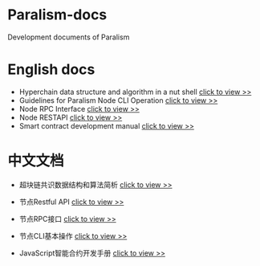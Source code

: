 # Paralism-docs
Development documents of Paralism

# English docs
* Hyperchain data structure and algorithm in a nut shell [click to view >>](https://www.paralism.com/info/docs/hyperchain-data-structure-and-algorithm-in-a-nut-shell/)
* Guidelines for Paralism Node CLI Operation [click to view >>](https://www.paralism.com/info/docs/guidelines-for-paralism-node-cli-operation/)
* Node RPC Interface [click to view >>](https://www.paralism.com/info/docs/paralism-node-rpc-interface/)
* Node RESTAPI [click to view >>](https://www.paralism.com/info/docs/paralism-node-restapi/)
* Smart contract development manual [click to view >>](https://www.paralism.com/info/docs/paralism-smart-contracts-development-manual/)
  
# 中文文档
* 超块链共识数据结构和算法简析 [click to view >>](https://www.paralism.com/info/docs/%e8%b6%85%e5%9d%97%e9%93%be%e5%85%b1%e8%af%86%e6%95%b0%e6%8d%ae%e7%bb%93%e6%9e%84%e5%92%8c%e7%ae%97%e6%b3%95%e7%ae%80%e6%9e%90/)
* 节点Restful API [click to view >>](https://www.paralism.com/info/docs/paralism-%e8%8a%82%e7%82%b9-restapi/)
* 节点RPC接口 [click to view >>](https://www.paralism.com/info/docs/paralism-%e8%8a%82%e7%82%b9-rpc-%e6%8e%a5%e5%8f%a3/)
* 节点CLI基本操作 [click to view >>](https://www.paralism.com/info/docs/paralism-smart-contracts-development-manual/)

* JavaScript智能合约开发手册 [click to view >>](https://www.paralism.com/info/docs/paralism-%e6%99%ba%e8%83%bd%e5%90%88%e7%ba%a6%e5%bc%80%e5%8f%91%e6%89%8b%e5%86%8c/) 
